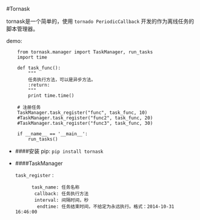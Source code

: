 #Tornask

tornask是一个简单的，使用 `tornado PeriodicCallback` 开发的作为离线任务的脚本管理器。

demo:
        
        from tornask.manager import TaskManager, run_tasks
        import time
        
        def task_func():
            """
            任务执行方法，可以是异步方法。
            :return:
            """
            print time.time()
        
        # 注册任务
        TaskManager.task_register("func", task_func, 10)
		#TaskManager.task_register("func2", task_func, 20)
		#TaskManager.task_register("func3", task_func, 30)
        
        if __name__ == '__main__':
            run_tasks()
* ####安装
    pip: `pip install tornask`

* ####TaskManager

	`task_register` : 
		
			task_name: 任务名称
			 callback: 任务执行方法
			 interval: 间隔时间，秒
			  endtime: 任务结束时间，不给定为永远执行。格式：2014-10-31 16:46:00